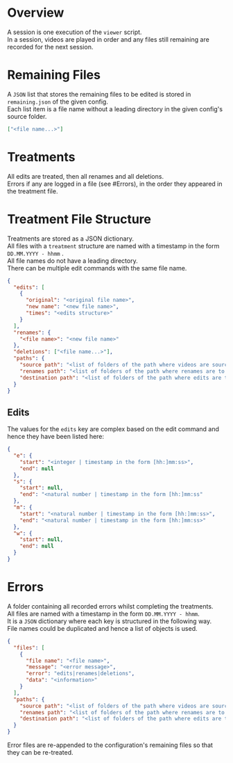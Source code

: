 # Overview

A session is one execution of the `viewer` script.  
In a session, videos are played in order and any files still remaining are recorded for the next session.

# Remaining Files

A `JSON` list that stores the remaining files to be edited is stored in `remaining.json` of the given config.  
Each list item is a file name without a leading directory in the given config's source folder.

```json
["<file name...>"]
```

# Treatments

All edits are treated, then all renames and all deletions.  
Errors if any are logged in a file \(see #Errors\), in the order they appeared in the treatment file.

# Treatment File Structure

Treatments are stored as a JSON dictionary.  
All files with a `treatment` structure are named with a timestamp in the form `DD.MM.YYYY - hhmm` .  
All file names do not have a leading directory.  
There can be multiple edit commands with the same file name.

```json
{
  "edits": [
    {
      "original": "<original file name>",
      "new name": "<new file name>",
      "times": "<edits structure>"
    }
  ],
  "renames": {
    "<file name>": "<new file name>"
  },
  "deletions": ["<file name...>"],
  "paths": {
    "source path": "<list of folders of the path where videos are sourced from>",
    "renames path": "<list of folders of the path where renames are to be placed>",
    "destination path": "<list of folders of the path where edits are to be placed>"
  }
}
```

## Edits

The values for the `edits` key are complex based on the edit command and hence they have been listed here:

```json
{
  "e": {
    "start": "<integer | timestamp in the form [hh:]mm:ss>",
    "end": null
  },
  "s": {
    "start": null,
    "end": "<natural number | timestamp in the form [hh:]mm:ss"
  },
  "m": {
    "start": "<natural number | timestamp in the form [hh:]mm:ss>",
    "end": "<natural number | timestamp in the form [hh:]mm:ss>"
  },
  "w": {
    "start": null,
    "end": null
  }
}
```

# Errors

A folder containing all recorded errors whilst completing the treatments.  
All files are named with a timestamp in the form `DD.MM.YYYY - hhmm`.  
It is a `JSON` dictionary where each key is structured in the following way.  
File names could be duplicated and hence a list of objects is used.

```json
{
  "files": [
    {
      "file name": "<file name>",
      "message": "<error message>",
      "error": "edits|renames|deletions",
      "data": "<information>"
    }
  ],
  "paths": {
    "source path": "<list of folders of the path where videos are sourced from>",
    "renames path": "<list of folders of the path where renames are to be placed>",
    "destination path": "<list of folders of the path where edits are to be placed>"
  }
}
```

Error files are re-appended to the configuration's remaining files so that they can be re-treated.

